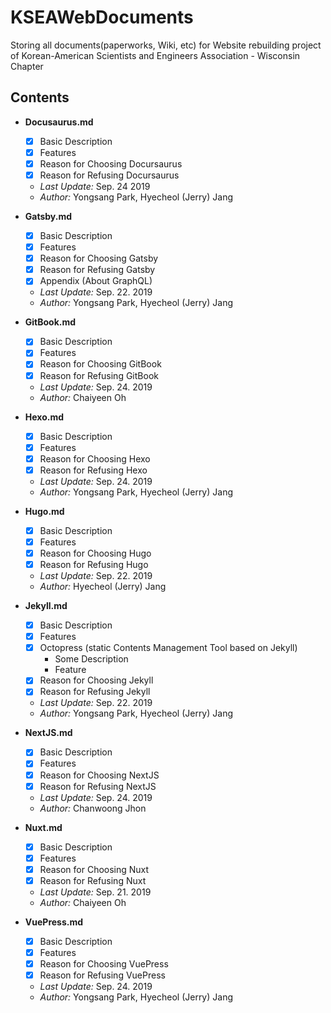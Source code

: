 # KSEAWebDocuments
Storing all documents(paperworks, Wiki, etc) for Website rebuilding project of Korean-American Scientists and Engineers Association - Wisconsin Chapter

## Contents
  - **Docusaurus.md**
    + [x] Basic Description
    + [x] Features
    + [x] Reason for Choosing Docursaurus
    + [x] Reason for Refusing Docursaurus
    + *Last Update:* Sep. 24 2019
    + *Author:* Yongsang Park, Hyecheol (Jerry) Jang

  - **Gatsby.md**
    + [x] Basic Description
    + [x] Features
    + [x] Reason for Choosing Gatsby
    + [x] Reason for Refusing Gatsby
    + [x] Appendix (About GraphQL)
    + *Last Update:* Sep. 22. 2019
    + *Author:* Yongsang Park, Hyecheol (Jerry) Jang

  - **GitBook.md**
    + [x] Basic Description
    + [x] Features
    + [x] Reason for Choosing GitBook
    + [x] Reason for Refusing GitBook
    + *Last Update:* Sep. 24. 2019
    + *Author:* Chaiyeen Oh

  - **Hexo.md**
    + [x] Basic Description
    + [x] Features
    + [x] Reason for Choosing Hexo
    + [x] Reason for Refusing Hexo
    + *Last Update:* Sep. 24. 2019
    + *Author:* Yongsang Park, Hyecheol (Jerry) Jang

  - **Hugo.md**
    + [x] Basic Description
    + [x] Features
    + [x] Reason for Choosing Hugo
    + [x] Reason for Refusing Hugo
    + *Last Update:* Sep. 22. 2019
    + *Author:* Hyecheol (Jerry) Jang

  - **Jekyll.md**
    + [x] Basic Description
    + [x] Features
    + [x] Octopress (static Contents Management Tool based on Jekyll)
      * Some Description
      * Feature
    + [x] Reason for Choosing Jekyll
    + [x] Reason for Refusing Jekyll
    + *Last Update:* Sep. 22. 2019
    + *Author:* Yongsang Park, Hyecheol (Jerry) Jang

  - **NextJS.md**
    + [x] Basic Description
    + [x] Features
    + [x] Reason for Choosing NextJS
    + [x] Reason for Refusing NextJS
    + *Last Update:* Sep. 24. 2019
    + *Author:* Chanwoong Jhon

  - **Nuxt.md**
    + [x] Basic Description
    + [x] Features
    + [x] Reason for Choosing Nuxt
    + [x] Reason for Refusing Nuxt
    + *Last Update:* Sep. 21. 2019
    + *Author:* Chaiyeen Oh

  - **VuePress.md**
    + [x] Basic Description
    + [x] Features
    + [x] Reason for Choosing VuePress
    + [x] Reason for Refusing VuePress
    + *Last Update:* Sep. 24. 2019
    + *Author:* Yongsang Park, Hyecheol (Jerry) Jang
